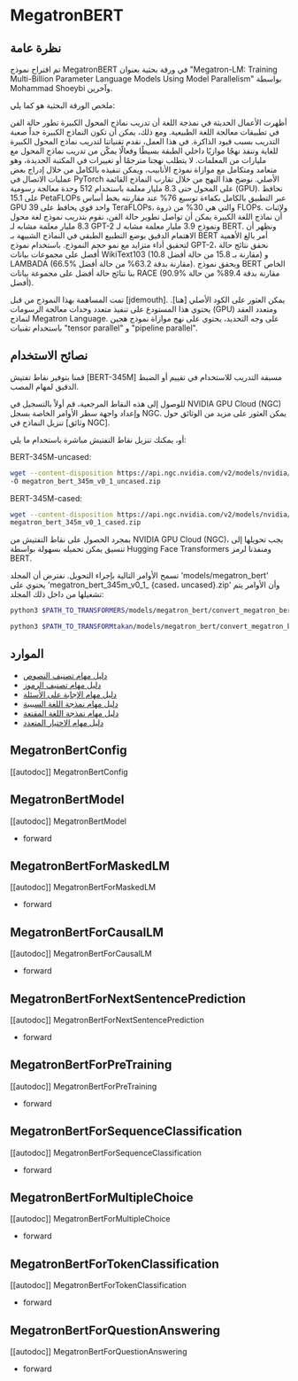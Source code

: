 # MegatronBERT

## نظرة عامة
تم اقتراح نموذج MegatronBERT في ورقة بحثية بعنوان "Megatron-LM: Training Multi-Billion Parameter Language Models Using Model Parallelism" بواسطة Mohammad Shoeybi وآخرين.

ملخص الورقة البحثية هو كما يلي:

أظهرت الأعمال الحديثة في نمذجة اللغة أن تدريب نماذج المحول الكبيرة تطور حالة الفن في تطبيقات معالجة اللغة الطبيعية. ومع ذلك، يمكن أن تكون النماذج الكبيرة جداً صعبة التدريب بسبب قيود الذاكرة. في هذا العمل، نقدم تقنياتنا لتدريب نماذج المحول الكبيرة للغاية وننفذ نهجًا موازيًا داخلي الطبقة بسيطًا وفعالًا يمكّن من تدريب نماذج المحول مع مليارات من المعلمات. لا يتطلب نهجنا مترجمًا أو تغييرات في المكتبة الجديدة، وهو متعامد ومتكامل مع موازاة نموذج الأنابيب، ويمكن تنفيذه بالكامل من خلال إدراج بعض عمليات الاتصال في PyTorch الأصلي. نوضح هذا النهج من خلال تقارب النماذج القائمة على المحول حتى 8.3 مليار معلمة باستخدام 512 وحدة معالجة رسومية (GPU). نحافظ على 15.1 PetaFLOPs عبر التطبيق بالكامل بكفاءة توسيع 76% عند مقارنته بخط أساس GPU واحد قوي يحافظ على 39 TeraFLOPs، والتي هي 30% من ذروة FLOPs. ولإثبات أن نماذج اللغة الكبيرة يمكن أن تواصل تطوير حالة الفن، نقوم بتدريب نموذج لغة محول 8.3 مليار معلمة مشابه لـ GPT-2 ونموذج 3.9 مليار معلمة مشابه لـ BERT. ونظهر أن الاهتمام الدقيق بوضع التطبيع الطبقي في النماذج الشبيهة بـ BERT أمر بالغ الأهمية لتحقيق أداء متزايد مع نمو حجم النموذج. باستخدام نموذج GPT-2، نحقق نتائج حالة أفضل على مجموعات بيانات WikiText103 (10.8 مقارنة بـ 15.8 من حالة أفضل) و LAMBADA (66.5% مقارنة بدقة 63.2% من حالة أفضل). ويحقق نموذج BERT الخاص بنا نتائج حالة أفضل على مجموعة بيانات RACE (90.9% مقارنة بدقة 89.4% من حالة أفضل).

تمت المساهمة بهذا النموذج من قبل [jdemouth]. يمكن العثور على الكود الأصلي [هنا]. يحتوي هذا المستودع على تنفيذ متعدد وحدات معالجة الرسومات (GPU) ومتعدد العقد لنماذج Megatron Language. على وجه التحديد، يحتوي على نهج موازاة نموذج هجين باستخدام تقنيات "tensor parallel" و "pipeline parallel".

## نصائح الاستخدام

قمنا بتوفير نقاط تفتيش [BERT-345M] مسبقة التدريب للاستخدام في تقييم أو الضبط الدقيق لمهام المصب.

للوصول إلى هذه النقاط المرجعية، قم أولاً بالتسجيل في NVIDIA GPU Cloud (NGC) وإعداد واجهة سطر الأوامر الخاصة بسجل NGC. يمكن العثور على مزيد من الوثائق حول تنزيل النماذج في [وثائق NGC].

أو، يمكنك تنزيل نقاط التفتيش مباشرة باستخدام ما يلي:

BERT-345M-uncased:

```bash
wget --content-disposition https://api.ngc.nvidia.com/v2/models/nvidia/megatron_bert_345m/versions/v0.1_uncased/zip
-O megatron_bert_345m_v0_1_uncased.zip
```

BERT-345M-cased:

```bash
wget --content-disposition https://api.ngc.nvidia.com/v2/models/nvidia/megatron_bert_345m/versions/v0.1_cased/zip -O
megatron_bert_345m_v0_1_cased.zip
```

بمجرد الحصول على نقاط التفتيش من NVIDIA GPU Cloud (NGC)، يجب تحويلها إلى تنسيق يمكن تحميله بسهولة بواسطة Hugging Face Transformers ومنفذنا لرمز BERT.

تسمح الأوامر التالية بإجراء التحويل. نفترض أن المجلد 'models/megatron_bert' يحتوي على 'megatron_bert_345m_v0_1_ {cased، uncased}.zip' وأن الأوامر يتم تشغيلها من داخل ذلك المجلد:

```bash
python3 $PATH_TO_TRANSFORMERS/models/megatron_bert/convert_megatron_bert_checkpoint.py megatron_bert_345m_v0_1_uncased.zip
```

```bash
python3 $PATH_TO_TRANSFORMtakan/models/megatron_bert/convert_megatron_bert_checkpoint.py megatron_bert_345m_v0_1_cased.zip
```

## الموارد

- [دليل مهام تصنيف النصوص](../tasks/sequence_classification)
- [دليل مهام تصنيف الرموز](../tasks/token_classification)
- [دليل مهام الإجابة على الأسئلة](../tasks/question_answering)
- [دليل مهام نمذجة اللغة السببية](../tasks/language_modeling)
- [دليل مهام نمذجة اللغة المقنعة](../tasks/masked_language_modeling)
- [دليل مهام الاختيار المتعدد](../tasks/multiple_choice)

## MegatronBertConfig

[[autodoc]] MegatronBertConfig

## MegatronBertModel

[[autodoc]] MegatronBertModel

- forward

## MegatronBertForMaskedLM

[[autodoc]] MegatronBertForMaskedLM

- forward

## MegatronBertForCausalLM

[[autodoc]] MegatronBertForCausalLM

- forward

## MegatronBertForNextSentencePrediction

[[autodoc]] MegatronBertForNextSentencePrediction

- forward

## MegatronBertForPreTraining

[[autodoc]] MegatronBertForPreTraining

- forward

## MegatronBertForSequenceClassification

[[autodoc]] MegatronBertForSequenceClassification

- forward

## MegatronBertForMultipleChoice

[[autodoc]] MegatronBertForMultipleChoice

- forward

## MegatronBertForTokenClassification

[[autodoc]] MegatronBertForTokenClassification

- forward

## MegatronBertForQuestionAnswering

[[autodoc]] MegatronBertForQuestionAnswering

- forward